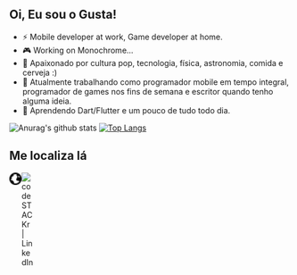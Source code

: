 

<!--
### Hi there 👋
**Gustaviusss/Gustaviusss** is a ✨ _special_ ✨ repository because its `README.md` (this file) appears on your GitHub profile.

Here are some ideas to get you started:
 
- 🔭 I’m currently working on ...
- 🌱 I’m currently learning ...
- 👯 I’m looking to collaborate on ...
- 🤔 I’m looking for help with ...
- 💬 Ask me about ...
- 📫 How to reach me: ...
- 😄 Pronouns: ...
- ⚡ Fun fact: ...
-->
## Oi, Eu sou o Gusta!

- ⚡ Mobile developer at work, Game developer at home.
- 🎮 Working on Monochrome...
- 💬 Apaixonado por cultura pop, tecnologia, física, astronomia, comida e cerveja :)
- 🔭 Atualmente trabalhando como programador mobile em tempo integral, programador de games nos fins de semana e escritor quando tenho alguma ideia.
- 🌱 Aprendendo Dart/Flutter e um pouco de tudo todo dia.

![Anurag's github stats](https://github-readme-stats.vercel.app/api?username=Gustaviusss&count_private=true&show_icons=true&theme=dark&line_height=33)
[![Top Langs](https://github-readme-stats.vercel.app/api/top-langs/?username=Gustaviusss&theme=dark&langs_count=4)](https://github.com/anuraghazra/github-readme-stats)

## Me localiza lá
[<img align="left" alt="codeSTACKr.com" width="22px" src="https://raw.githubusercontent.com/iconic/open-iconic/master/svg/globe.svg" />][website]
[<img align="left" alt="codeSTACKr | LinkedIn" width="22px" src="https://cdn.jsdelivr.net/npm/simple-icons@v3/icons/linkedin.svg" />][linkedin]

[website]: https://paitadecelta.blogspot.com
[linkedin]: https://www.linkedin.com/in/gustavo-henrique-a42b9b174
